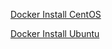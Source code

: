 [Docker Install CentOS](https://docs.docker.com/engine/install/centos/)

[Docker Install Ubuntu](https://docs.docker.com/engine/install/ubuntu/)
